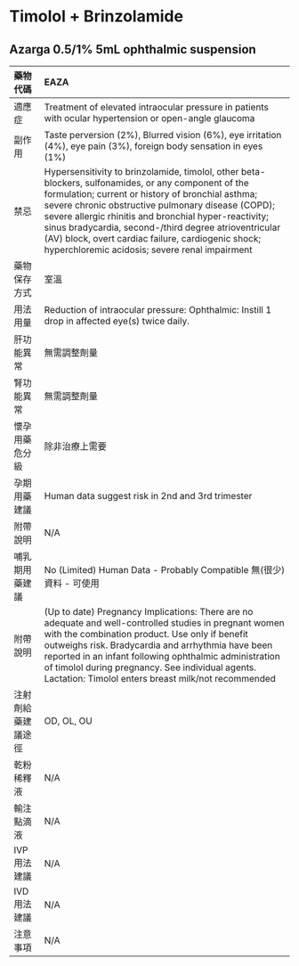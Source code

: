 # Timolol + Brinzolamide

## Azarga 0.5/1% 5mL ophthalmic suspension

| 藥物代碼           | EAZA                                                                                                                                                                                                                                                                                                                                                                                                                                     |
|:-------------------|:-----------------------------------------------------------------------------------------------------------------------------------------------------------------------------------------------------------------------------------------------------------------------------------------------------------------------------------------------------------------------------------------------------------------------------------------|
| 適應症             | Treatment of elevated intraocular pressure in patients with ocular hypertension or open-angle glaucoma                                                                                                                                                                                                                                                                                                                                   |
| 副作用             | Taste perversion (2%), Blurred vision (6%), eye irritation (4%), eye pain (3%), foreign body sensation in eyes (1%)                                                                                                                                                                                                                                                                                                                      |
| 禁忌               | Hypersensitivity to brinzolamide, timolol, other beta-blockers, sulfonamides, or any component of the formulation; current or history of bronchial asthma; severe chronic obstructive pulmonary disease (COPD); severe allergic rhinitis and bronchial hyper-reactivity; sinus bradycardia, second-/third degree atrioventricular (AV) block, overt cardiac failure, cardiogenic shock; hyperchloremic acidosis; severe renal impairment |
| 藥物保存方式       | 室溫                                                                                                                                                                                                                                                                                                                                                                                                                                     |
| 用法用量           | Reduction of intraocular pressure: Ophthalmic: Instill 1 drop in affected eye(s) twice daily.                                                                                                                                                                                                                                                                                                                                            |
| 肝功能異常         | 無需調整劑量                                                                                                                                                                                                                                                                                                                                                                                                                             |
| 腎功能異常         | 無需調整劑量                                                                                                                                                                                                                                                                                                                                                                                                                             |
| 懷孕用藥危分級     | 除非治療上需要                                                                                                                                                                                                                                                                                                                                                                                                                           |
| 孕期用藥建議       | Human data suggest risk in 2nd and 3rd trimester                                                                                                                                                                                                                                                                                                                                                                                         |
| 附帶說明           | N/A                                                                                                                                                                                                                                                                                                                                                                                                                                      |
| 哺乳期用藥建議     | No (Limited) Human Data - Probably Compatible 無(很少)資料 - 可使用                                                                                                                                                                                                                                                                                                                                                                      |
| 附帶說明           | (Up to date) Pregnancy Implications: There are no adequate and well-controlled studies in pregnant women with the combination product. Use only if benefit outweighs risk. Bradycardia and arrhythmia have been reported in an infant following ophthalmic administration of timolol during pregnancy. See individual agents. Lactation: Timolol enters breast milk/not recommended                                                      |
| 注射劑給藥建議途徑 | OD, OL, OU                                                                                                                                                                                                                                                                                                                                                                                                                               |
| 乾粉稀釋液         | N/A                                                                                                                                                                                                                                                                                                                                                                                                                                      |
| 輸注點滴液         | N/A                                                                                                                                                                                                                                                                                                                                                                                                                                      |
| IVP 用法建議       | N/A                                                                                                                                                                                                                                                                                                                                                                                                                                      |
| IVD 用法建議       | N/A                                                                                                                                                                                                                                                                                                                                                                                                                                      |
| 注意事項           | N/A                                                                                                                                                                                                                                                                                                                                                                                                                                      |

